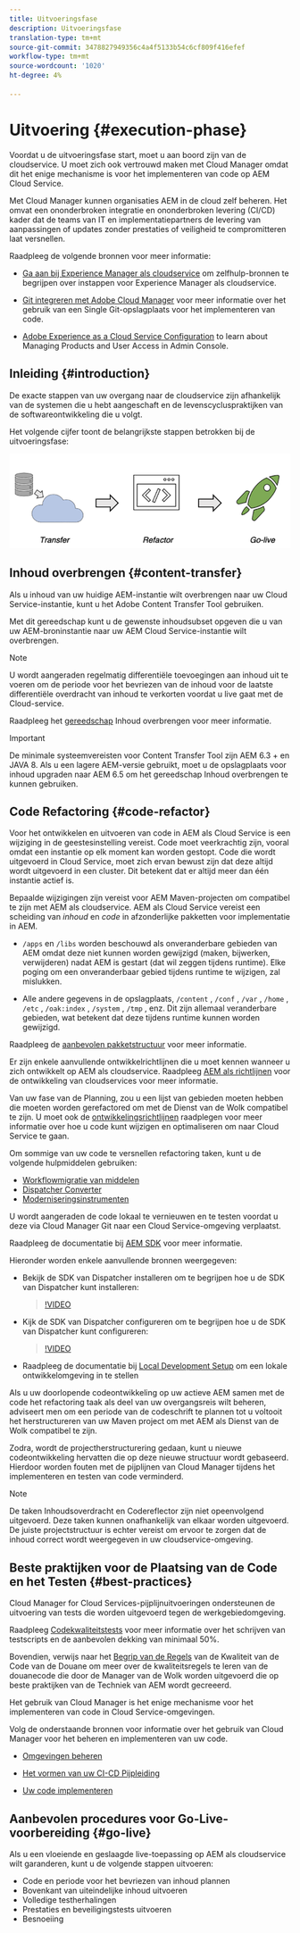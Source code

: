 ```yaml
---
title: Uitvoeringsfase
description: Uitvoeringsfase
translation-type: tm+mt
source-git-commit: 3478827949356c4a4f5133b54c6cf809f416efef
workflow-type: tm+mt
source-wordcount: '1020'
ht-degree: 4%

---
```



# Uitvoering {#execution-phase}

Voordat u de uitvoeringsfase start, moet u aan boord zijn van de cloudservice. U moet zich ook vertrouwd maken met Cloud Manager omdat dit het enige mechanisme is voor het implementeren van code op AEM Cloud Service.

Met Cloud Manager kunnen organisaties AEM in de cloud zelf beheren. Het omvat een ononderbroken integratie en ononderbroken levering (CI/CD) kader dat de teams van IT en implementatiepartners de levering van aanpassingen of updates zonder prestaties of veiligheid te compromitteren laat versnellen.

Raadpleeg de volgende bronnen voor meer informatie:

* [Ga aan bij Experience Manager als cloudservice](https://docs.adobe.com/content/help/en/experience-manager-cloud-service/onboarding/home.html) om zelfhulp-bronnen te begrijpen over instappen voor Experience Manager als cloudservice.

* [Git integreren met Adobe Cloud Manager](https://docs.adobe.com/content/help/en/experience-manager-cloud-service/implementing/managing-code/integrating-with-git.html) voor meer informatie over het gebruik van een Single Git-opslagplaats voor het implementeren van code.

* [Adobe Experience as a Cloud Service Configuration](https://docs.adobe.com/content/help/en/experience-manager-cloud-service/security/ims-support.html#aem-configuration) to learn about Managing Products and User Access in Admin Console.


## Inleiding {#introduction}

De exacte stappen van uw overgang naar de cloudservice zijn afhankelijk van de systemen die u hebt aangeschaft en de levenscycluspraktijken van de softwareontwikkeling die u volgt.

Het volgende cijfer toont de belangrijkste stappen betrokken bij de uitvoeringsfase:

![image](/help/move-to-cloud-service/assets/exec-image1.png)

## Inhoud overbrengen {#content-transfer}

Als u inhoud van uw huidige AEM-instantie wilt overbrengen naar uw Cloud Service-instantie, kunt u het Adobe Content Transfer Tool gebruiken.

Met dit gereedschap kunt u de gewenste inhoudsubset opgeven die u van uw AEM-broninstantie naar uw AEM Cloud Service-instantie wilt overbrengen.

>[!NOTE]
>U wordt aangeraden regelmatig differentiële toevoegingen aan inhoud uit te voeren om de periode voor het bevriezen van de inhoud voor de laatste differentiële overdracht van inhoud te verkorten voordat u live gaat met de Cloud-service.

Raadpleeg het [gereedschap](/help/move-to-cloud-service/content-transfer-tool/overview-content-transfer-tool.md) Inhoud overbrengen voor meer informatie.

>[!IMPORTANT]
>De minimale systeemvereisten voor Content Transfer Tool zijn AEM 6.3 + en JAVA 8. Als u een lagere AEM-versie gebruikt, moet u de opslagplaats voor inhoud upgraden naar AEM 6.5 om het gereedschap Inhoud overbrengen te kunnen gebruiken.

## Code Refactoring {#code-refactor}

Voor het ontwikkelen en uitvoeren van code in AEM als Cloud Service is een wijziging in de geestesinstelling vereist. Code moet veerkrachtig zijn, vooral omdat een instantie op elk moment kan worden gestopt. Code die wordt uitgevoerd in Cloud Service, moet zich ervan bewust zijn dat deze altijd wordt uitgevoerd in een cluster. Dit betekent dat er altijd meer dan één instantie actief is.

Bepaalde wijzigingen zijn vereist voor AEM Maven-projecten om compatibel te zijn met AEM als cloudservice. AEM als Cloud Service vereist een scheiding van *inhoud* en *code* in afzonderlijke pakketten voor implementatie in AEM.

* `/apps` en `/libs` worden beschouwd als onveranderbare gebieden van AEM omdat deze niet kunnen worden gewijzigd (maken, bijwerken, verwijderen) nadat AEM is gestart (dat wil zeggen tijdens runtime). Elke poging om een onveranderbaar gebied tijdens runtime te wijzigen, zal mislukken.

* Alle andere gegevens in de opslagplaats, `/content` , `/conf` , `/var` , `/home` , `/etc` , `/oak:index` , `/system` , `/tmp` , enz. Dit zijn allemaal veranderbare gebieden, wat betekent dat deze tijdens runtime kunnen worden gewijzigd.

Raadpleeg de [aanbevolen pakketstructuur](https://docs.adobe.com/content/help/en/experience-manager-cloud-service/implementing/developing/aem-project-content-package-structure.html#recommended-package-structure) voor meer informatie.

Er zijn enkele aanvullende ontwikkelrichtlijnen die u moet kennen wanneer u zich ontwikkelt op AEM als cloudservice. Raadpleeg [AEM als richtlijnen](https://docs.adobe.com/content/help/en/experience-manager-cloud-service/implementing/developing/development-guidelines.html) voor de ontwikkeling van cloudservices voor meer informatie.

Van uw fase van de Planning, zou u een lijst van gebieden moeten hebben die moeten worden gerefactored om met de Dienst van de Wolk compatibel te zijn. U moet ook de [ontwikkelingsrichtlijnen](https://docs.adobe.com/content/help/en/experience-manager-cloud-service/implementing/developing/development-guidelines.html) raadplegen voor meer informatie over hoe u code kunt wijzigen en optimaliseren om naar Cloud Service te gaan.

Om sommige van uw code te versnellen refactoring taken, kunt u de volgende hulpmiddelen gebruiken:

* [Workflowmigratie van middelen](/help/move-to-cloud-service/moving-to-aem-assets/asset-workflow-migration-tool.md)
* [Dispatcher Converter](/help/move-to-cloud-service/refactoring-tools/dispatcher-transformation-utility-tools.md)
* [Moderniseringsinstrumenten](/help/move-to-cloud-service/refactoring-tools/aem-modernization-tools.md)

U wordt aangeraden de code lokaal te vernieuwen en te testen voordat u deze via Cloud Manager Git naar een Cloud Service-omgeving verplaatst.

Raadpleeg de documentatie bij [AEM SDK](https://docs.adobe.com/content/help/en/experience-manager-cloud-service/implementing/deploying/overview.html#aem-as-a-cloud-service-sdk) voor meer informatie.

Hieronder worden enkele aanvullende bronnen weergegeven:

* Bekijk de SDK van Dispatcher installeren om te begrijpen hoe u de SDK van Dispatcher kunt installeren:

   > [!VIDEO](https://video.tv.adobe.com/v/30601)

* Kijk de SDK van Dispatcher configureren om te begrijpen hoe u de SDK van Dispatcher kunt configureren:

   > [!VIDEO](https://video.tv.adobe.com/v/30602)

* Raadpleeg de documentatie bij [Local Development Setup](https://docs.adobe.com/content/help/en/experience-manager-learn/cloud-service/local-development-environment-set-up/overview.html) om een lokale ontwikkelomgeving in te stellen


Als u uw doorlopende codeontwikkeling op uw actieve AEM samen met de code het refactoring taak als deel van uw overgangsreis wilt beheren, adviseert men om een periode van de codeschrift te plannen tot u voltooit het herstructureren van uw Maven project om met AEM als Dienst van de Wolk compatibel te zijn.

Zodra, wordt de projectherstructurering gedaan, kunt u nieuwe codeontwikkeling hervatten die op deze nieuwe structuur wordt gebaseerd. Hierdoor worden fouten met de pijplijnen van Cloud Manager tijdens het implementeren en testen van code verminderd.

>[!NOTE]
>De taken Inhoudsoverdracht en Codereflector zijn niet opeenvolgend uitgevoerd. Deze taken kunnen onafhankelijk van elkaar worden uitgevoerd. De juiste projectstructuur is echter vereist om ervoor te zorgen dat de inhoud correct wordt weergegeven in uw cloudservice-omgeving.

## Beste praktijken voor de Plaatsing van de Code en het Testen {#best-practices}

Cloud Manager for Cloud Services-pijplijnuitvoeringen ondersteunen de uitvoering van tests die worden uitgevoerd tegen de werkgebiedomgeving.

Raadpleeg [Codekwaliteitstests](https://docs.adobe.com/content/help/en/experience-manager-cloud-service/implementing/developing/understand-test-results.html#code-quality-testing) voor meer informatie over het schrijven van testscripts en de aanbevolen dekking van minimaal 50%.

Bovendien, verwijs naar het [Begrip van de Regels](https://docs.adobe.com/content/help/en/experience-manager-cloud-service/implementing/using-cloud-manager/custom-code-quality-rules.html) van de Kwaliteit van de Code van de Douane om meer over de kwaliteitsregels te leren van de douanecode die door de Manager van de Wolk worden uitgevoerd die op beste praktijken van de Techniek van AEM wordt gecreeerd.

Het gebruik van Cloud Manager is het enige mechanisme voor het implementeren van code in Cloud Service-omgevingen.

Volg de onderstaande bronnen voor informatie over het gebruik van Cloud Manager voor het beheren en implementeren van uw code.

* [Omgevingen beheren](https://docs.adobe.com/content/help/en/experience-manager-cloud-service/implementing/using-cloud-manager/manage-environments.html)

* [Het vormen van uw CI-CD Pijpleiding](https://docs.adobe.com/content/help/en/experience-manager-cloud-service/implementing/using-cloud-manager/configure-pipeline.html)

* [Uw code implementeren](https://docs.adobe.com/content/help/en/experience-manager-cloud-service/implementing/using-cloud-manager/deploy-code.html)

## Aanbevolen procedures voor Go-Live-voorbereiding {#go-live}

Als u een vloeiende en geslaagde live-toepassing op AEM als cloudservice wilt garanderen, kunt u de volgende stappen uitvoeren:

* Code en periode voor het bevriezen van inhoud plannen
* Bovenkant van uiteindelijke inhoud uitvoeren
* Volledige testherhalingen
* Prestaties en beveiligingstests uitvoeren
* Besnoeiing
